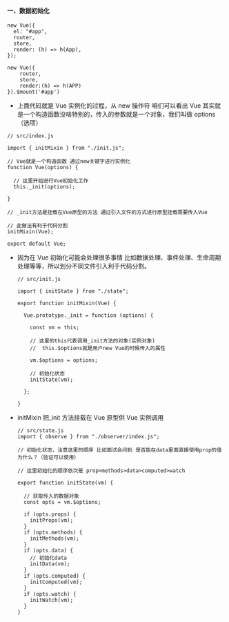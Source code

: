 #### 一、数据初始化 ####

	new Vue({
	  el: "#app",
	  router,
	  store,
	  render: (h) => h(App),
	});
	
	new Vue({
	    router,
	    store,
	    render:(h) => h(APP)
	}).$mount('#app')
	

- 上面代码就是 Vue 实例化的过程，从 new 操作符 咱们可以看出 Vue 其实就是一个构造函数没啥特别的，传入的参数就是一个对象，我们叫做 options（选项）

```
// src/index.js

import { initMixin } from "./init.js";

// Vue就是一个构造函数 通过new关键字进行实例化
function Vue(options) {

  // 这里开始进行Vue初始化工作
  this._init(options);

}

// _init方法是挂载在Vue原型的方法 通过引入文件的方式进行原型挂载需要传入Vue

// 此做法有利于代码分割
initMixin(Vue);

export default Vue;
```

- 因为在 Vue 初始化可能会处理很多事情 比如数据处理、事件处理、生命周期处理等等，所以划分不同文件引入利于代码分割。

  ```
  // src/init.js
  
  import { initState } from "./state";
  
  export function initMixin(Vue) {
  
    Vue.prototype._init = function (options) {
  
      const vm = this;
      
      // 这里的this代表调用_init方法的对象(实例对象)
      //  this.$options就是用户new Vue的时候传入的属性
      
      vm.$options = options;
      
      // 初始化状态
      initState(vm);
  
    };
  
  }
  ```

  

- initMixin 把_init 方法挂载在 Vue 原型供 Vue 实例调用

	```
	// src/state.js
	import { observe } from "./observer/index.js";
	
	// 初始化状态，注意这里的顺序 比如面试会问到 是否能在data里面直接使用prop的值为什么？（验证可以使用）
	
	// 这里初始化的顺序依次是 prop>methods>data>computed>watch
	
	export function initState(vm) {
	
	  // 获取传入的数据对象
	  const opts = vm.$options;
	
	  if (opts.props) {
	    initProps(vm);
	  }
	  if (opts.methods) {
	    initMethods(vm);
	  }
	  if (opts.data) {
	    // 初始化data
	    initData(vm);
	  }
	  if (opts.computed) {
	    initComputed(vm);
	  }
	  if (opts.watch) {
	    initWatch(vm);
	  }
	}
	
	
	```
	
	
	



